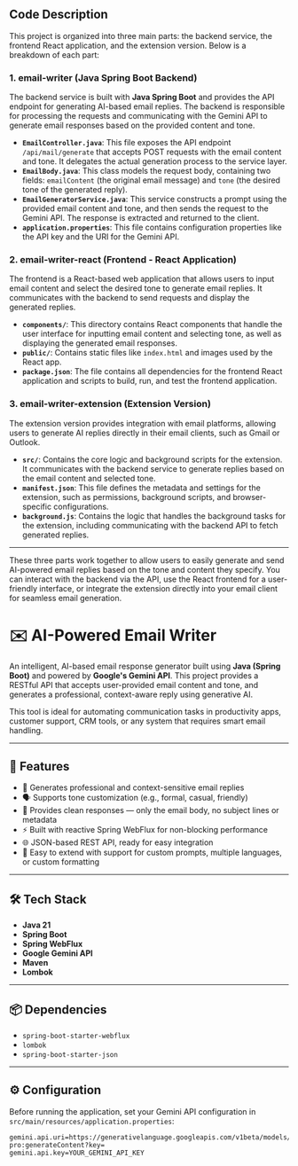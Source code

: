 ## Code Description

This project is organized into three main parts: the backend service, the frontend React application, and the extension version. Below is a breakdown of each part:

### 1. **email-writer** (Java Spring Boot Backend)

The backend service is built with **Java Spring Boot** and provides the API endpoint for generating AI-based email replies. The backend is responsible for processing the requests and communicating with the Gemini API to generate email responses based on the provided content and tone.

- **`EmailController.java`**: This file exposes the API endpoint `/api/mail/generate` that accepts POST requests with the email content and tone. It delegates the actual generation process to the service layer.
- **`EmailBody.java`**: This class models the request body, containing two fields: `emailContent` (the original email message) and `tone` (the desired tone of the generated reply).
- **`EmailGeneratorService.java`**: This service constructs a prompt using the provided email content and tone, and then sends the request to the Gemini API. The response is extracted and returned to the client.
- **`application.properties`**: This file contains configuration properties like the API key and the URI for the Gemini API.

### 2. **email-writer-react** (Frontend - React Application)

The frontend is a React-based web application that allows users to input email content and select the desired tone to generate email replies. It communicates with the backend to send requests and display the generated replies.

- **`components/`**: This directory contains React components that handle the user interface for inputting email content and selecting tone, as well as displaying the generated email responses.
- **`public/`**: Contains static files like `index.html` and images used by the React app.
- **`package.json`**: The file contains all dependencies for the frontend React application and scripts to build, run, and test the frontend application.

### 3. **email-writer-extension** (Extension Version)

The extension version provides integration with email platforms, allowing users to generate AI replies directly in their email clients, such as Gmail or Outlook.

- **`src/`**: Contains the core logic and background scripts for the extension. It communicates with the backend service to generate replies based on the email content and selected tone.
- **`manifest.json`**: This file defines the metadata and settings for the extension, such as permissions, background scripts, and browser-specific configurations.
- **`background.js`**: Contains the logic that handles the background tasks for the extension, including communicating with the backend API to fetch generated replies.

---

These three parts work together to allow users to easily generate and send AI-powered email replies based on the tone and content they specify. You can interact with the backend via the API, use the React frontend for a user-friendly interface, or integrate the extension directly into your email client for seamless email generation.

# ✉️ AI-Powered Email Writer

An intelligent, AI-based email response generator built using **Java (Spring Boot)** and powered by **Google's Gemini API**. This project provides a RESTful API that accepts user-provided email content and tone, and generates a professional, context-aware reply using generative AI.

This tool is ideal for automating communication tasks in productivity apps, customer support, CRM tools, or any system that requires smart email handling.

---

## 🚀 Features

- 🤖 Generates professional and context-sensitive email replies
- 🗣️ Supports tone customization (e.g., formal, casual, friendly)
- 🧼 Provides clean responses — only the email body, no subject lines or metadata
- ⚡ Built with reactive Spring WebFlux for non-blocking performance
- 🌐 JSON-based REST API, ready for easy integration
- 🔧 Easy to extend with support for custom prompts, multiple languages, or custom formatting

---

## 🛠 Tech Stack

- **Java 21**
- **Spring Boot**
- **Spring WebFlux**
- **Google Gemini API**
- **Maven**
- **Lombok**

---

## 📦 Dependencies

- `spring-boot-starter-webflux`
- `lombok`
- `spring-boot-starter-json`

---

## ⚙️ Configuration

Before running the application, set your Gemini API configuration in `src/main/resources/application.properties`:

```properties
gemini.api.uri=https://generativelanguage.googleapis.com/v1beta/models/gemini-pro:generateContent?key=
gemini.api.key=YOUR_GEMINI_API_KEY
